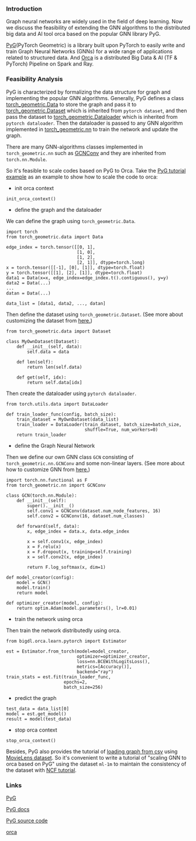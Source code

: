 ### Introduction
Graph neural networks are widely used in the field of deep learning. Now we discuss the feasibility of extending the GNN algorithms to the distributed big data and AI tool orca based on the popular GNN library PyG.

[PyG](https://www.pyg.org/)(PyTorch Geometric) is a library built upon PyTorch to easily write and train Graph Neural Networks (GNNs) for a wide range of applications related to structured data. And [Orca](https://bigdl.readthedocs.io/en/latest/doc/Orca/index.html) is a distributed Big Data & AI (TF & PyTorch) Pipeline on Spark and Ray.

### Feasibility Analysis
PyG is characterized by formalizing the data structure for graph and implementing the popular GNN algorithms. Generally, PyG defines a class [torch_geometric.Data](https://pytorch-geometric.readthedocs.io/en/latest/modules/data.html) to store the graph and pass it to [torch_geometric.Dataset](https://pytorch-geometric.readthedocs.io/en/latest/modules/datasets.html) which is inherited from `pytorch dataset`, and then pass the dataset to [torch_geometric.Dataloader](https://pytorch-geometric.readthedocs.io/en/latest/modules/loader.html) which is inherited from `pytorch dataloader`. Then the dataloader is passed to any GNN algorithm implemented in [torch_geometric.nn](https://pytorch-geometric.readthedocs.io/en/latest/modules/nn.html) to train the network and update the graph.

There are many GNN-algorithms classes implemented in `torch_geometric.nn` such as [GCNConv](https://github.com/pyg-team/pytorch_geometric/blob/master/torch_geometric/nn/conv/gcn_conv.py) and they are inherited from `torch.nn.Module`. 

So it's feasible to scale codes based on PyG to Orca. Take the [PyG tutorial example](https://pytorch-geometric.readthedocs.io/en/latest/get_started/introduction.html#) as an example to show how to scale the code to orca:
- init orca context
```
init_orca_context()
```
- define the graph and the dataloader

We can define the graph using `torch_geometric.Data`.
```
import torch
from torch_geometric.data import Data

edge_index = torch.tensor([[0, 1],
                           [1, 0],
                           [1, 2],
                           [2, 1]], dtype=torch.long)
x = torch.tensor([[-1], [0], [1]], dtype=torch.float)
y = torch.tensor([[1], [2], [1]], dtype=torch.float)
data1 = Data(x=x, edge_index=edge_index.t().contiguous(), y=y)
data2 = Data(...)
...
datan = Data(...)

data_list = [data1, data2, ..., datan]
```
Then define the dataset using `torch_geometric.Dataset`. (See more about customizing the dataset from [here.](https://pytorch-geometric.readthedocs.io/en/latest/tutorial/create_dataset.html))
```
from torch_geometric.data import Dataset

class MyOwnDataset(Dataset):
    def __init__(self, data):
        self.data = data

    def len(self):
        return len(self.data)

    def get(self, idx):
        return self.data[idx]
```
Then create the dataloader using `pytorch dataloader`.
```
from torch.utils.data import DataLoader

def train_loader_func(config, batch_size):
    train_dataset = MyOwnDataset(data_list)
    train_loader = DataLoader(train_dataset, batch_size=batch_size,
                              shuffle=True, num_workers=0)
    return train_loader
```
- define the Graph Neural Network

Then we define our own GNN class `GCN` consisting of `torch_geometric.nn.GCNConv` and some non-linear layers. (See more about how to customize GNN from [here.](https://pytorch-geometric.readthedocs.io/en/latest/tutorial/create_gnn.html))
```
import torch.nn.functional as F
from torch_geometric.nn import GCNConv

class GCN(torch.nn.Module):
    def __init__(self):
        super().__init__()
        self.conv1 = GCNConv(dataset.num_node_features, 16)
        self.conv2 = GCNConv(16, dataset.num_classes)

    def forward(self, data):
        x, edge_index = data.x, data.edge_index

        x = self.conv1(x, edge_index)
        x = F.relu(x)
        x = F.dropout(x, training=self.training)
        x = self.conv2(x, edge_index)

        return F.log_softmax(x, dim=1)
```
```
def model_creator(config):
    model = GCN()
    model.train()
    return model

def optimizer_creator(model, config):
    return optim.Adam(model.parameters(), lr=0.01)
```
- train the network using orca

Then train the network distributedly using orca.
```
from bigdl.orca.learn.pytorch import Estimator

est = Estimator.from_torch(model=model_creator,
                           optimizer=optimizer_creator,
                           loss=nn.BCEWithLogitsLoss(),
                           metrics=[Accuracy()],
                           backend="ray")
train_stats = est.fit(train_loader_func,
                      epochs=2,
                      batch_size=256)
```
- predict the graph
```
test_data = data_list[0]
model = est.get_model()
result = model(test_data)
```
- stop orca context
```
stop_orca_context()
```

Besides, PyG also provides the tutorial of [loading graph from csv](https://pytorch-geometric.readthedocs.io/en/latest/tutorial/load_csv.html) using [MovieLens dataset](https://grouplens.org/datasets/movielens/). So it's convenient to write a tutorial of "scaling GNN to orca based on PyG" using the dataset `ml-1m` to maintain the consistency of the dataset with [NCF tutorial](https://github.com/intel-analytics/BigDL/tree/main/python/orca/tutorial/NCF).


### Links
[PyG](https://www.pyg.org/)

[PyG docs](https://pytorch-geometric.readthedocs.io/en/latest/index.html)

[PyG source code](https://github.com/pyg-team/pytorch_geometric)

[orca](https://bigdl.readthedocs.io/en/latest/doc/Orca/index.html)















